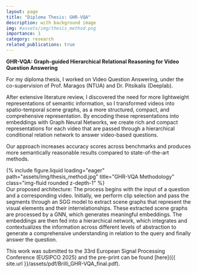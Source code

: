 ```yaml
---
layout: page
title: "Diploma Thesis: GHR-VQA"
description: with background image
img: #assets/img/thesis_method.png
importance: 1
category: research
related_publications: true
---
```

**GHR-VQA: Graph-guided Hierarchical Relational Reasoning for Video Question Answering**

For my diploma thesis, I worked on Video Question Answering, under the co-supervision of Prof. Maragos (NTUA) and Dr. Pitsikalis (Deeplab).

After extensive literature review, I discovered the need for more lightweight representations of semantic information, so I transformed videos into spatio-temporal scene graphs, as a more structured, compact, and comprehensive representation. By encoding these representations into embeddings with Graph Neural Networks, we create rich and compact representations for each video that are passed through a hierarchical conditional relation network to answer video-based questions. 

Our approach increases accuracy scores across benchmarks and produces more semantically reasonable results compared to state-of-the-art methods.

<div class="row">
    <div class="col-sm mt-3 mt-md-0">
        {% include figure.liquid loading="eager" path="assets/img/thesis_method.jpg" title="GHR-VQA Methodology" class="img-fluid rounded z-depth-1" %}
    </div>
</div>
<div class="caption">
    Our proposed architecture: The process begins with the input of a question and a corresponding video. Initially, we perform clip selection and pass the segments through an SGG model to extract scene graphs that represent the visual elements and their interrelationships. These extracted scene graphs are processed by a GNN, which generates meaningful embeddings. The embeddings are then fed into a hierarchical network, which integrates and contextualizes the information across different levels of abstraction to generate a comprehensive understanding in relation to the query and finally answer the question.
</div>

This work was submitted to the 33rd European Signal Processing Conference (EUSIPCO 2025) and the pre-print can be found [here]({{ site.url }}/assets/pdf/Brilli_GHR-VQA_final.pdf).